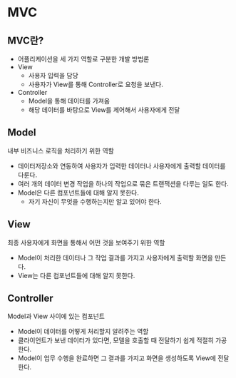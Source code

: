 # MVC

## MVC란?

- 어플리케이션을 세 가지 역할로 구분한 개발 방법론
- View
  - 사용자 입력을 담당
  - 사용자가 View를 통해 Controller로 요청을 보낸다.
- Controller
  - Model을 통해 데이터를 가져옴
  - 해당 데이터를 바탕으로 View를 제어해서 사용자에게 전달

## Model

내부 비즈니스 로직을 처리하기 위한 역할

- 데이터저장소와 연동하여 사용자가 입력한 데이터나 사용자에게 출력할 데이터를 다룬다.
- 여러 개의 데이터 변경 작업을 하나의 작업으로 묶은 트랜잭션을 다루는 일도 한다.
- Model은 다른 컴포넌트들에 대해 알지 못한다.
  - 자기 자신이 무엇을 수행하는지만 알고 있어야 한다.

## View

최종 사용자에게 화면을 통해서 어떤 것을 보여주기 위한 역할

- Model이 처리한 데이터나 그 작업 결과를 가지고 사용자에게 출력할 화면을 만든다.
- View는 다른 컴포넌트들에 대해 알지 못한다.

## Controller

Model과 View 사이에 있는 컴포넌트

- Model이 데이터를 어떻게 처리할지 알려주는 역할
- 클라이언트가 보낸 데이터가 있다면, 모델을 호출할 때 전달하기 쉽게 적절히 가공한다.
- Model이 업무 수행을 완료하면 그 결과를 가지고 화면을 생성하도록 View에 전달한다.
